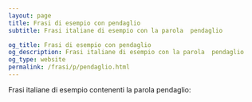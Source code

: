 ```yaml
---
layout: page
title: Frasi di esempio con pendaglio 
subtitle: Frasi italiane di esempio con la parola  pendaglio

og_title: Frasi di esempio con pendaglio 
og_description: Frasi italiane di esempio con la parola  pendaglio
og_type: website
permalink: /frasi/p/pendaglio.html
---
```


Frasi italiane di esempio contenenti la parola pendaglio:



